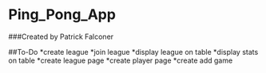 # Ping_Pong_App
###Created by Patrick Falconer

##To-Do
*create league
*join league
*display league on table
*display stats on table
*create league page
*create player page
*create add game 
